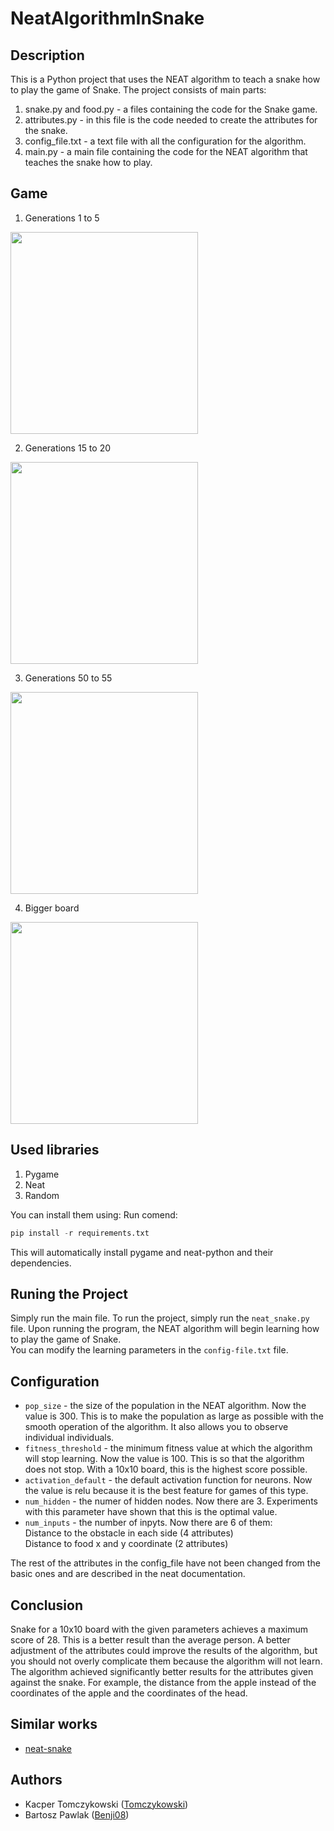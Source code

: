 # NeatAlgorithmInSnake
## Description
This is a Python project that uses the NEAT algorithm to teach a snake how to play the game of Snake. 
The project consists of main parts:  
1. snake.py and food.py - a files containing the code for the Snake game. 
2. attributes.py - in this file is the code needed to create the attributes for the snake.
3. config_file.txt - a text file with all the configuration for the algorithm.
4. main.py - a main file containing the code for the NEAT algorithm that teaches the snake how to play.

## Game
1. Generations 1 to 5  
<img src="https://user-images.githubusercontent.com/45266568/230426793-1ba72b44-d01c-434d-9bfc-afbe14772390.gif" width="300" height="323" />


2. Generations 15 to 20  
<img src="https://user-images.githubusercontent.com/45266568/230427129-8574cde0-9ec8-4edb-8161-16961abcfa32.gif" width="300" height="323" />


3. Generations 50 to 55  
<img src="https://user-images.githubusercontent.com/45266568/230428658-134d8291-bca8-4e0c-ac26-894bed420709.gif" width="300" height="323" />

4. Bigger board  
<img src="https://user-images.githubusercontent.com/45266568/230427201-ce278505-55d1-443d-a005-263d05518898.gif" width="300" height="323" />


## Used libraries
1. Pygame
2. Neat
3. Random  

You can install them using: 
Run comend:
```python
pip install -r requirements.txt
```
This will automatically install pygame and neat-python and their dependencies.

## Runing the Project

Simply run the main file.
To run the project, simply run the `neat_snake.py` file. Upon running the program, the NEAT algorithm will begin learning how to play the game of Snake.  
You can modify the learning parameters in the `config-file.txt` file.



## Configuration
- `pop_size` - the size of the population in the NEAT algorithm. Now the value is 300. This is to make the population as large as possible with the smooth operation of the algorithm. It also allows you to observe individual individuals.
- `fitness_threshold` - the minimum fitness value at which the algorithm will stop learning. Now the value is 100. This is so that the algorithm does not stop. With a 10x10 board, this is the highest score possible.
- `activation_default` - the default activation function for neurons. Now the value is relu because it is the best feature for games of this type.
- `num_hidden` - the numer of hidden nodes. Now there are 3. Experiments with this parameter have shown that this is the optimal value.
- `num_inputs` - the number of inpyts. Now there are 6 of them:  
Distance to the obstacle in each side (4 attributes)  
Distance to food x and y coordinate (2 attributes)

The rest of the attributes in the config_file have not been changed from the basic ones and are described in the neat documentation.
## Conclusion
Snake for a 10x10 board with the given parameters achieves a maximum score of 28. This is a better result than the average person. A better adjustment of the attributes could improve the results of the algorithm, but you should not overly complicate them because the algorithm will not learn.
The algorithm achieved significantly better results for the attributes given against the snake. For example, the distance from the apple instead of the coordinates of the apple and the coordinates of the head.

## Similar works
- [neat-snake](https://github.com/lia-univali/neat-snake)

## Authors
- Kacper Tomczykowski ([Tomczykowski](https://github.com/Tomczykowski))
- Bartosz Pawlak ([Benji08](https://github.com/Benji08))

